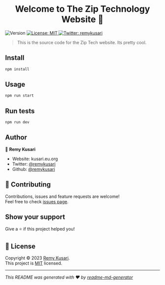 <h1 align="center">Welcome to The Zip Technology Website 👋</h1>
<p>
  <img alt="Version" src="https://img.shields.io/badge/version-1.0.0-blue.svg?cacheSeconds=2592000" />
  <a href="https://github.com/ziptechnology/ziptechnology.github.io/blob/main/LICENSE" target="_blank">
    <img alt="License: MIT" src="https://img.shields.io/badge/License-MIT-yellow.svg" />
  </a>
  <a href="https://twitter.com/remykusari" target="_blank">
    <img alt="Twitter: remykusari" src="https://img.shields.io/twitter/follow/remykusari.svg?style=social" />
  </a>
</p>

> This is the source code for the Zip Tech website. Its pretty cool.

## Install

```sh
npm install
```

## Usage

```sh
npm run start
```

## Run tests

```sh
npm run dev
```

## Author

👤 **Remy Kusari**

* Website: kusari.eu.org
* Twitter: [@remykusari](https://twitter.com/remykusari)
* Github: [@remykusari](https://github.com/remykusari)

## 🤝 Contributing

Contributions, issues and feature requests are welcome!<br />Feel free to check [issues page](https://github.com/ziptechnology/ziptechnology.github.io/issues). 

## Show your support

Give a ⭐️ if this project helped you!

## 📝 License

Copyright © 2023 [Remy Kusari](https://github.com/remykusari).<br />
This project is [MIT](https://github.com/ziptechnology/ziptechnology.github.io/blob/main/LICENSE) licensed.

***
_This README was generated with ❤️ by [readme-md-generator](https://github.com/kefranabg/readme-md-generator)_